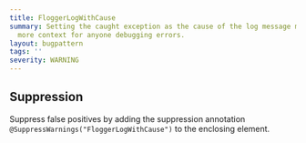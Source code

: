```yaml
---
title: FloggerLogWithCause
summary: Setting the caught exception as the cause of the log message may provide
  more context for anyone debugging errors.
layout: bugpattern
tags: ''
severity: WARNING
---
```


<!--
*** AUTO-GENERATED, DO NOT MODIFY ***
To make changes, edit the @BugPattern annotation or the explanation in docs/bugpattern.
-->



## Suppression
Suppress false positives by adding the suppression annotation `@SuppressWarnings("FloggerLogWithCause")` to the enclosing element.
